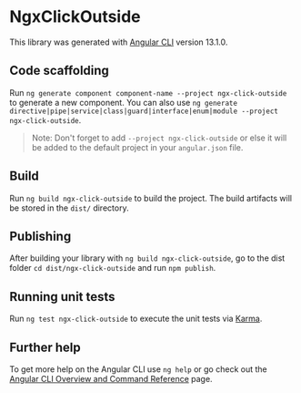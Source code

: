 # NgxClickOutside

This library was generated with [Angular CLI](https://github.com/angular/angular-cli) version 13.1.0.

## Code scaffolding

Run `ng generate component component-name --project ngx-click-outside` to generate a new component. You can also use `ng generate directive|pipe|service|class|guard|interface|enum|module --project ngx-click-outside`.
> Note: Don't forget to add `--project ngx-click-outside` or else it will be added to the default project in your `angular.json` file. 

## Build

Run `ng build ngx-click-outside` to build the project. The build artifacts will be stored in the `dist/` directory.

## Publishing

After building your library with `ng build ngx-click-outside`, go to the dist folder `cd dist/ngx-click-outside` and run `npm publish`.

## Running unit tests

Run `ng test ngx-click-outside` to execute the unit tests via [Karma](https://karma-runner.github.io).

## Further help

To get more help on the Angular CLI use `ng help` or go check out the [Angular CLI Overview and Command Reference](https://angular.io/cli) page.
